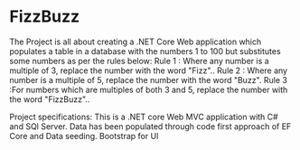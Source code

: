 # FizzBuzz
The Project is all about creating a .NET Core Web application which populates a table in a database with the numbers 1 to 100 but substitutes some numbers as per the
rules below: 
Rule 1 : Where any number is a multiple of 3, replace the number with the word "Fizz".. 
Rule 2 : Where any number is a multiple of 5, replace the number with the word "Buzz". 
Rule 3 :For numbers which are multiples of both 3 and 5, replace the number with the word "FizzBuzz"..

Project specifications:
This is a .NET core Web MVC application with C# and SQl Server. Data has been
populated through code first approach of EF Core and Data seeding. Bootstrap for UI





